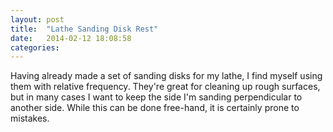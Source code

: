 ```yaml
---
layout: post
title:  "Lathe Sanding Disk Rest"
date:   2014-02-12 18:08:58
categories:
---
```


Having already made a set of sanding disks for my lathe, I find myself using
them with relative frequency. They're great for cleaning up rough surfaces, but
in many cases I want to keep the side I'm sanding perpendicular to another side.
While this can be done free-hand, it is certainly prone to mistakes.